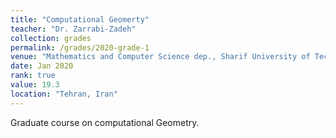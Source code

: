 ```yaml
---
title: "Computational Geomerty"
teacher: "Dr. Zarrabi-Zadeh"
collection: grades
permalink: /grades/2020-grade-1
venue: "Mathematics and Computer Science dep., Sharif University of Technology."
date: Jan 2020
rank: true
value: 19.3
location: "Tehran, Iran"
---
```


Graduate course on computational Geometry.
